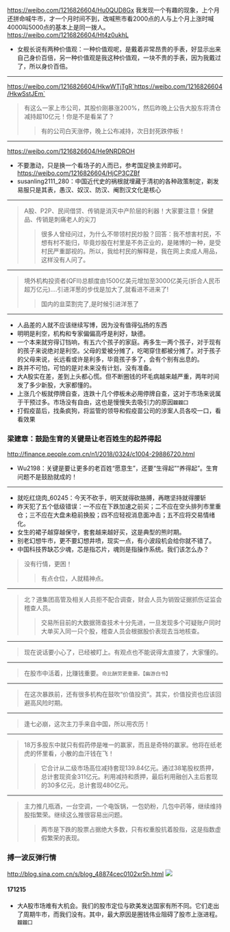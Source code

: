 https://weibo.com/1216826604/Hu0QUD8Gx
我发现一个有趣的现象，上个月还拼命喊牛市，才一个月时间不到，改喊熊市看2000点的人与上个月上涨时喊4000叫5000点的基本上是同一拨人。
https://weibo.com/1216826604/Ht4z0ukhL
- 女舰长说有两种价值观：一种价值观呢，是戴着非常昂贵的手表，好显示出来自己身价百倍，另一种价值观是我这种价值观，一块不贵的手表，因为我戴过了，所以身价百倍。
---
https://weibo.com/1216826604/HkwWTjTgR`https://weibo.com/1216826604/HkwSstJEm`
>有这么一家上市公司，其股价刚暴涨200%，然后昨晚上公告大股东将清仓减持超10亿元！你是不是看呆了？
>>有的公司白天涨停，晚上公布减持，次日封死跌停板！
---
https://weibo.com/1216826604/He9NRDROH
- 不要激动，只是换一个看场子的人而已，参考国足换主帅即可。
https://weibo.com/1216826604/HjCP3CZBf
- susanling2111_280：中国近代史的祸根就埋藏于清初的各种政策制定，剃发易服只是其表，愚汉、奴汉、防汉、阉割汉文化是核心
---
>A股、P2P、民间借贷、传销是消灭中产阶层的利器！大家要注意！保健品、传销是刺痛老人的尖刀
>>很多人曾经问过，为什么不带领村民炒股？回答：我不想害村民，不想有村不能归，毕竟炒股在村里是不务正业的，是赌博的一种，是受村民严重鄙视的。所以，我给村民的解释是，我在网上卖成人用品，这样没有人问了。
---
>境外机构投资者(QFII)总额度由1500亿美元增加至3000亿美元(折合人民币超万亿元)....引进洋葱的步伐是加大了,就看进不进来了!
>>国内的韭菜割完了,是时候引进洋葱了
---
- 人品差的人就不应该继续写博，因为没有值得弘扬的东西
- 明明是利空，机构和专家偏偏高呼是利好，缺德。
- 一个本来就穷得订铛响，有五六个孩子的家庭。再多生一两个孩子，对于现有的孩子来说绝对是利空。父母的爱被分摊了，吃喝穿住都被分摊了。对于孩子的父母来说，长远看或许是利多，毕竟孩子多了，会有个别有出息的。
- 跌并不可怕，可怕的是对未来没有计划，没有准备。
- 大A股实在差，差到上头都心慌。但不断圈钱的坏毛病越来越严重，两年时间发了多少新股，大家都懂的。
- 上涨几个板就停牌自查，连跌十几个停板未必用停牌自查，这对于市场来说属于干预过多。市场没有自由，这也是慢慢失去吸引力的原因`龖龖囗`
- 打假疫苗后，找条疯狗，将监管的领导和假疫苗公司的涉案人员各咬一口，看看效果
### 梁建章：鼓励生育的关键是让老百姓生的起养得起
http://finance.people.com.cn/n1/2018/0324/c1004-29886720.html
- Wu2198：关键是要让更多的老百姓“愿意生”，还要“生得起”“养得起”。生育问题不是鼓励就成的！
---
- 就吃红烧肉_60245：今天不砍手，明天就得砍胳膊，再瞎坚持就得腰斩
- 昨天犯了五个低级错误：一不应在下跌加速之前买；二不应在空头排列市里重仓；三不应在大盘未稳前换股；四不应轻视消息面冲击；五不应将交易情绪化。
- 女生的裙子越穿越保守，套套越来越好买，这是典型的熊时期。
- 别老幻想牛市，更不要幻想井喷，现实一点，有小波段机会给你就不错了。
- 中国科技界缺芯少魂，芯是指芯片，魂则是指操作系统。我们该怎么办？
>没有行情，更困！
>>有点仓位，人就精神点。
---
>北？道集团高管及相关人员拒不配合调查，财会人员为销毁证据抓伤证监会稽查人员。
>>交易所目前的大数据筛查技术十分先进，一旦发现多个可疑账户同时大单买入同一只个股，稽查人员会根据股价表现去当地核查。
---
>现在说话要小心了，已经被盯上。有观点也不能说得太直接了，大家懂的。
---
>在股市中活着，比赚钱重要。`命比酬劳更重要。【幽游白书】`
---
>在这次暴跌前，还有很多机构在鼓吹“价值投资”。其实，价值投资也应该回避高风险时期。
---
>逢七必崩，这次主刀手来自中国，所以用农历！
---
>18万多股东中就只有假药停是唯一的赢家，而且是奇特的赢家。他将在纸老虎的怀里看，小散的血汗钱在飞！
>>它合计从二级市场高位减持套现139.84亿元。通过38笔股权质押，总计套现资金311亿元。利用减持和质押，最后利用融创入主后套现的30多亿元，总计套现480亿元。
---
>主力推几瓶酒，一台空调，一个电饭锅，一包奶粉，几包中药等，继续维持股指繁荣。继续这么推很容易出问题。
>>两市是下跌的股票占据绝大多数，只有权重股抗着股指，这是指数虚假繁荣的表现。
### 搏一波反弹行情
http://blog.sina.com.cn/s/blog_48874cec0102xr5h.html
![](http://s8.sinaimg.cn/middle/001klGbyzy7hZ0m0cnR17)
#### 171215
- 大A股市场难有大机会。我们的股市定位与欧美发达国家有所不同。它们走出了周期牛市，而我们没有。其中，最大原因是圈钱伟业阻碍了股市上涨进程。`龖龖囗`